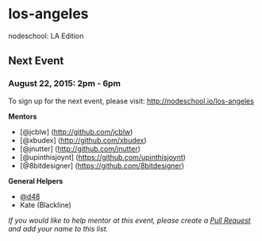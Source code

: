 los-angeles
===========

nodeschool: LA Edition

## Next Event

### August 22, 2015: 2pm - 6pm

To sign up for the next event, please visit: http://nodeschool.io/los-angeles

**Mentors**
 * [@jcblw] (http://github.com/jcblw)
 * [@xbudex] (http://github.com/xbudex)
 * [@jnutter] (http://github.com/jnutter)
 * [@upinthisjoynt] (https://github.com/upinthisjoynt)
 * [@8bitdesigner] (https://github.com/8bitdesigner)

**General Helpers**
 * [@d48](https://github.com/d48)
 * Kate (Blackline)

_If you would like to help mentor at this event, please create a [Pull Request](https://github.com/nodeschool/los-angeles/pulls) and add your name to this list._

